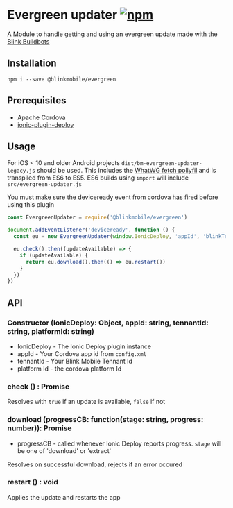 # Evergreen updater [![npm](https://img.shields.io/npm/v/@blinkmobile/evergreen.svg?maxAge=2592000)](https://www.npmjs.com/package/@blinkmobile/evergreen)

A Module to handle getting and using an evergreen update made with the [Blink Buildbots](https://github.com/blinkmobile/buildbot-cli)

## Installation

`npm i --save @blinkmobile/evergreen`

## Prerequisites

- Apache Cordova
- [ionic-plugin-deploy](https://www.npmjs.com/package/ionic-plugin-deploy)

## Usage

For iOS < 10 and older Android projects `dist/bm-evergreen-updater-legacy.js` should be used. This includes the [WhatWG fetch pollyfil](https://github.com/github/fetch) and is transpiled from ES6 to ES5. ES6 builds using `import` will include `src/evergreen-updater.js`

You must make sure the deviceready event from cordova has fired before using this plugin

```javascript
const EvergreenUpdater = require('@blinkmobile/evergreen')

document.addEventListener('deviceready', function () {
  const eu = new EvergreenUpdater(window.IonicDeploy, 'appId', 'blinkTennantId', window.cordova.platformId.toLowerCase())

  eu.check().then((updateAvailable) => {
    if (updateAvailable) {
      return eu.download().then(() => eu.restart())
    }
  })
})
```

## API

### Constructor (IonicDeploy: Object, appId: string, tennantId: string, platformId: string)

- IonicDeploy - The Ionic Deploy plugin instance
- appId - Your Cordova app id from `config.xml`
- tennantId - Your Blink Mobile Tennant Id
- platform Id - the cordova platform Id

### check () : Promise<boolean>

Resolves with `true` if an update is available, `false` if not

### download (progressCB: function(stage: string, progress: number)): Promise<void>

- progressCB - called whenever Ionic Deploy reports progress. `stage` will be one of 'download' or 'extract'

Resolves on successful download, rejects if an error occured

### restart () : void

Applies the update and restarts the app
